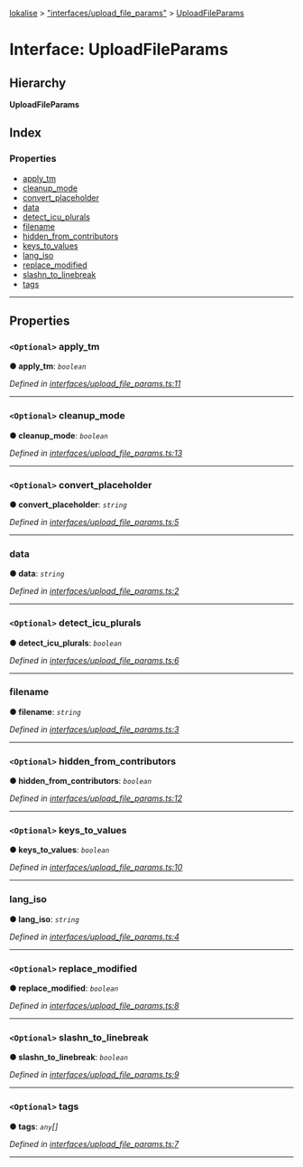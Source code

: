 [lokalise](../README.md) > ["interfaces/upload_file_params"](../modules/_interfaces_upload_file_params_.md) > [UploadFileParams](../interfaces/_interfaces_upload_file_params_.uploadfileparams.md)

# Interface: UploadFileParams

## Hierarchy

**UploadFileParams**

## Index

### Properties

* [apply_tm](_interfaces_upload_file_params_.uploadfileparams.md#apply_tm)
* [cleanup_mode](_interfaces_upload_file_params_.uploadfileparams.md#cleanup_mode)
* [convert_placeholder](_interfaces_upload_file_params_.uploadfileparams.md#convert_placeholder)
* [data](_interfaces_upload_file_params_.uploadfileparams.md#data)
* [detect_icu_plurals](_interfaces_upload_file_params_.uploadfileparams.md#detect_icu_plurals)
* [filename](_interfaces_upload_file_params_.uploadfileparams.md#filename)
* [hidden_from_contributors](_interfaces_upload_file_params_.uploadfileparams.md#hidden_from_contributors)
* [keys_to_values](_interfaces_upload_file_params_.uploadfileparams.md#keys_to_values)
* [lang_iso](_interfaces_upload_file_params_.uploadfileparams.md#lang_iso)
* [replace_modified](_interfaces_upload_file_params_.uploadfileparams.md#replace_modified)
* [slashn_to_linebreak](_interfaces_upload_file_params_.uploadfileparams.md#slashn_to_linebreak)
* [tags](_interfaces_upload_file_params_.uploadfileparams.md#tags)

---

## Properties

<a id="apply_tm"></a>

### `<Optional>` apply_tm

**● apply_tm**: *`boolean`*

*Defined in [interfaces/upload_file_params.ts:11](https://github.com/lokalise/node-lokalise-api/blob/13b70eb/src/interfaces/upload_file_params.ts#L11)*

___
<a id="cleanup_mode"></a>

### `<Optional>` cleanup_mode

**● cleanup_mode**: *`boolean`*

*Defined in [interfaces/upload_file_params.ts:13](https://github.com/lokalise/node-lokalise-api/blob/13b70eb/src/interfaces/upload_file_params.ts#L13)*

___
<a id="convert_placeholder"></a>

### `<Optional>` convert_placeholder

**● convert_placeholder**: *`string`*

*Defined in [interfaces/upload_file_params.ts:5](https://github.com/lokalise/node-lokalise-api/blob/13b70eb/src/interfaces/upload_file_params.ts#L5)*

___
<a id="data"></a>

###  data

**● data**: *`string`*

*Defined in [interfaces/upload_file_params.ts:2](https://github.com/lokalise/node-lokalise-api/blob/13b70eb/src/interfaces/upload_file_params.ts#L2)*

___
<a id="detect_icu_plurals"></a>

### `<Optional>` detect_icu_plurals

**● detect_icu_plurals**: *`boolean`*

*Defined in [interfaces/upload_file_params.ts:6](https://github.com/lokalise/node-lokalise-api/blob/13b70eb/src/interfaces/upload_file_params.ts#L6)*

___
<a id="filename"></a>

###  filename

**● filename**: *`string`*

*Defined in [interfaces/upload_file_params.ts:3](https://github.com/lokalise/node-lokalise-api/blob/13b70eb/src/interfaces/upload_file_params.ts#L3)*

___
<a id="hidden_from_contributors"></a>

### `<Optional>` hidden_from_contributors

**● hidden_from_contributors**: *`boolean`*

*Defined in [interfaces/upload_file_params.ts:12](https://github.com/lokalise/node-lokalise-api/blob/13b70eb/src/interfaces/upload_file_params.ts#L12)*

___
<a id="keys_to_values"></a>

### `<Optional>` keys_to_values

**● keys_to_values**: *`boolean`*

*Defined in [interfaces/upload_file_params.ts:10](https://github.com/lokalise/node-lokalise-api/blob/13b70eb/src/interfaces/upload_file_params.ts#L10)*

___
<a id="lang_iso"></a>

###  lang_iso

**● lang_iso**: *`string`*

*Defined in [interfaces/upload_file_params.ts:4](https://github.com/lokalise/node-lokalise-api/blob/13b70eb/src/interfaces/upload_file_params.ts#L4)*

___
<a id="replace_modified"></a>

### `<Optional>` replace_modified

**● replace_modified**: *`boolean`*

*Defined in [interfaces/upload_file_params.ts:8](https://github.com/lokalise/node-lokalise-api/blob/13b70eb/src/interfaces/upload_file_params.ts#L8)*

___
<a id="slashn_to_linebreak"></a>

### `<Optional>` slashn_to_linebreak

**● slashn_to_linebreak**: *`boolean`*

*Defined in [interfaces/upload_file_params.ts:9](https://github.com/lokalise/node-lokalise-api/blob/13b70eb/src/interfaces/upload_file_params.ts#L9)*

___
<a id="tags"></a>

### `<Optional>` tags

**● tags**: *`any`[]*

*Defined in [interfaces/upload_file_params.ts:7](https://github.com/lokalise/node-lokalise-api/blob/13b70eb/src/interfaces/upload_file_params.ts#L7)*

___

